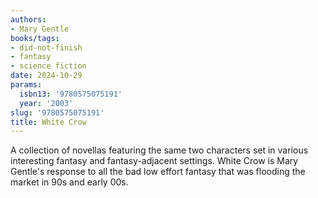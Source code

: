 ```yaml
---
authors:
- Mary Gentle
books/tags:
- did-not-finish
- fantasy
- science fiction
date: 2024-10-29
params:
  isbn13: '9780575075191'
  year: '2003'
slug: '9780575075191'
title: White Crow
---
```


A collection of novellas featuring the same two characters set in various interesting fantasy and fantasy-adjacent settings. White Crow is Mary Gentle's response to all the bad low effort fantasy that was flooding the market in 90s and early 00s.

<!--more-->